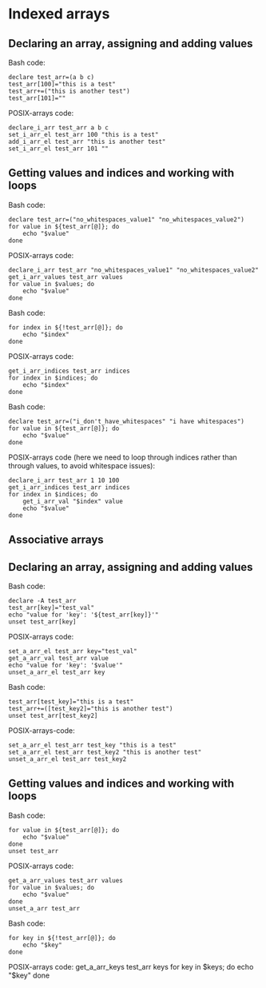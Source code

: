 # Indexed arrays

## Declaring an array, assigning and adding values
Bash code:
```
declare test_arr=(a b c)
test_arr[100]="this is a test"
test_arr+=("this is another test")
test_arr[101]=""
```
POSIX-arrays code:
```
declare_i_arr test_arr a b c
set_i_arr_el test_arr 100 "this is a test"
add_i_arr_el test_arr "this is another test"
set_i_arr_el test_arr 101 ""
```

## Getting values and indices and working with loops
Bash code:
```
declare test_arr=("no_whitespaces_value1" "no_whitespaces_value2")
for value in ${test_arr[@]}; do
    echo "$value"
done
```
POSIX-arrays code:
```
declare_i_arr test_arr "no_whitespaces_value1" "no_whitespaces_value2"
get_i_arr_values test_arr values
for value in $values; do
    echo "$value"
done
```

Bash code:
```
for index in ${!test_arr[@]}; do
    echo "$index"
done
```
POSIX-arrays code:
```
get_i_arr_indices test_arr indices
for index in $indices; do
    echo "$index"
done
```

Bash code:
```
declare test_arr=("i_don't_have_whitespaces" "i have whitespaces")
for value in ${test_arr[@]}; do
    echo "$value"
done
```
POSIX-arrays code (here we need to loop through indices rather than through values, to avoid whitespace issues):
```
declare_i_arr test_arr 1 10 100
get_i_arr_indices test_arr indices
for index in $indices; do
    get_i_arr_val "$index" value
    echo "$value"
done
```

## Associative arrays

## Declaring an array, assigning and adding values
Bash code:
```
declare -A test_arr
test_arr[key]="test_val"
echo "value for 'key': '${test_arr[key]}'"
unset test_arr[key]
```
POSIX-arrays code:
```
set_a_arr_el test_arr key="test_val"
get_a_arr_val test_arr value
echo "value for 'key': '$value'"
unset_a_arr_el test_arr key
```

Bash code:
```
test_arr[test_key]="this is a test"
test_arr+=([test_key2]="this is another test")
unset test_arr[test_key2]
```
POSIX-arrays-code:
```
set_a_arr_el test_arr test_key "this is a test"
set_a_arr_el test_arr test_key2 "this is another test"
unset_a_arr_el test_arr test_key2
```

## Getting values and indices and working with loops

Bash code:
```
for value in ${test_arr[@]}; do
    echo "$value"
done
unset test_arr
```
POSIX-arrays code:
```
get_a_arr_values test_arr values
for value in $values; do
    echo "$value"
done
unset_a_arr test_arr
```

Bash code:
```
for key in ${!test_arr[@]}; do
    echo "$key"
done
```
POSIX-arrays code:
get_a_arr_keys test_arr keys
for key in $keys; do
    echo "$key"
done
```
